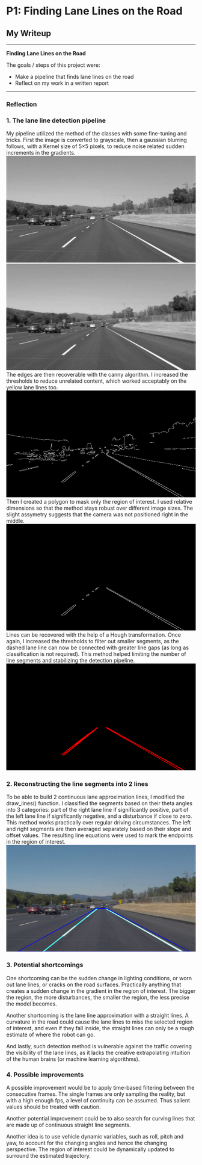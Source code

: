 # **P1: Finding Lane Lines on the Road** 

## My Writeup

---

**Finding Lane Lines on the Road**

The goals / steps of this project were:
* Make a pipeline that finds lane lines on the road
* Reflect on my work in a written report


[//]: # (Image References)

[image1]: ./test_images_output/solidWhiteCurve.jpg_01_gray.png "Grayscale"
[image2]: ./test_images_output/solidWhiteCurve.jpg_02_blurred.png "Blurred"
[image3]: ./test_images_output/solidWhiteCurve.jpg_03_edges.png "Edges"
[image4]: ./test_images_output/solidWhiteCurve.jpg_04_masked_edges.png "Region of interest"
[image5]: ./test_images_output/solidWhiteCurve.jpg_05_lines.png "Lines"
[image6]: ./test_images_output/solidWhiteCurve.jpg_06_lanelines.png "Lane line segments"
[image7]: ./test_images_output/solidWhiteCurve.jpg_lanelines.png "Lane lines (continuous)"

---

### Reflection

### 1. The lane line detection pipeline

My pipeline utilized the method of the classes with some fine-tuning and tricks. First the image is converted to grayscale, then a gaussian blurring follows, with a Kernel size of 5×5 pixels, to reduce noise related sudden increments in the gradients.
![alt text][image1]
![alt text][image2]
The edges are then recoverable with the canny algorithm. I increased the thresholds to reduce unrelated content, which worked acceptably on the yellow lane lines too.
![alt text][image3]
Then I created a polygon to mask only the region of interest. I used relative dimensions so that the method stays robust over different image sizes. The slight assymetry suggests that the camera was not positioned right in the middle.
![alt text][image4]
Lines can be recovered with the help of a Hough transformation. Once again, I increased the thresholds to filter out smaller segments, as the dashed lane line can now be connected with greater line gaps (as long as classification is not required). This method helped limiting the number of line segments and stabilizing the detection pipeline.
![alt text][image5]

### 2. Reconstructing the line segments into 2 lines

To be able to build 2 continuous lane approximation lines, I modified the draw_lines() function. I classified the segments based on their theta angles into 3 categories: part of the right lane line if significantly positive, part of the left lane line if significantly negative, and a disturbance if close to zero. This method works practically over regular driving circumstances. The left and right segments are then averaged separately based on their slope and offset values. The resulting line equations were used to mark the endpoints in the region of interest.
![alt text][image7]

### 3. Potential shortcomings

One shortcoming can be the sudden change in lighting conditions, or worn out lane lines, or cracks on the road surfaces. Practically anything that creates a sudden change in the gradient in the region of interest. The bigger the region, the more disturbances, the smaller the region, the less precise the model becomes.

Another shortcoming is the lane line approximation with a straight lines. A curvature in the road could cause the lane lines to miss the selected region of interest, and even if they fall inside, the straight lines can only be a rough estimate of where the robot can go.

And lastly, such detection method is vulnerable against the traffic covering the visibility of the lane lines, as it lacks the creative extrapolating intuition of the human brains (or machine learning algorithms).

### 4. Possible improvements

A possible improvement would be to apply time-based filtering between the consecutive frames. The single frames are only sampling the reality, but with a high enough fps, a level of continuity can be assumed. Thus salient values should be treated with caution.

Another potential improvement could be to also search for curving lines that are made up of continuous straight line segments.

Another idea is to use vehicle dynamic variables, such as roll, pitch and yaw, to account for the changing angles and hence the changing perspective. The region of interest could be dynamically updated to surround the estimated trajectory.
